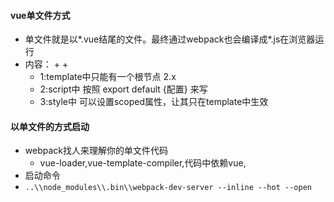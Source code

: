 #### vue单文件方式

- 单文件就是以*.vue结尾的文件。最终通过webpack也会编译成*.js在浏览器运行
- 内容： <template></template> + <script></script> + <style></style>
  - 1:template中只能有一个根节点 2.x
  - 2:script中  按照 export default {配置} 来写
  - 3:style中 可以设置scoped属性，让其只在template中生效

#### 以单文件的方式启动

- webpack找人来理解你的单文件代码
  - vue-loader,vue-template-compiler,代码中依赖vue,
- 启动命令
- `..\\node_modules\\.bin\\webpack-dev-server --inline --hot --open`